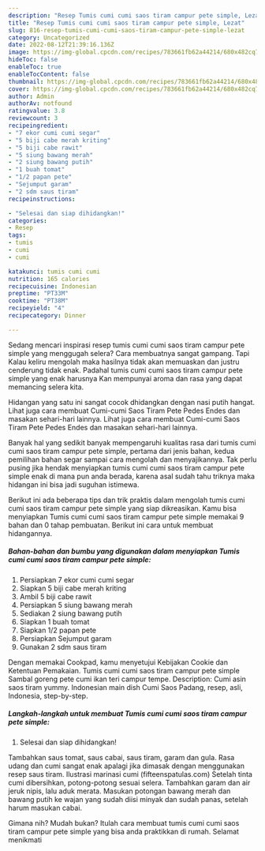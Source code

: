 ```yaml
---
description: "Resep Tumis cumi cumi saos tiram campur pete simple, Lezat"
title: "Resep Tumis cumi cumi saos tiram campur pete simple, Lezat"
slug: 816-resep-tumis-cumi-cumi-saos-tiram-campur-pete-simple-lezat
category: Uncategorized
date: 2022-08-12T21:39:16.136Z
image: https://img-global.cpcdn.com/recipes/783661fb62a44214/680x482cq70/tumis-cumi-cumi-saos-tiram-campur-pete-simple-foto-resep-utama.jpg
hideToc: false
enableToc: true
enableTocContent: false
thumbnail: https://img-global.cpcdn.com/recipes/783661fb62a44214/680x482cq70/tumis-cumi-cumi-saos-tiram-campur-pete-simple-foto-resep-utama.jpg
cover: https://img-global.cpcdn.com/recipes/783661fb62a44214/680x482cq70/tumis-cumi-cumi-saos-tiram-campur-pete-simple-foto-resep-utama.jpg
author: Admin
authorAv: notfound
ratingvalue: 3.8
reviewcount: 3
recipeingredient:
- "7 ekor cumi cumi segar"
- "5 biji cabe merah kriting"
- "5 biji cabe rawit"
- "5 siung bawang merah"
- "2 siung bawang putih"
- "1 buah tomat"
- "1/2 papan pete"
- "Sejumput garam"
- "2 sdm saus tiram"
recipeinstructions:

- "Selesai dan siap dihidangkan!"
categories:
- Resep
tags:
- tumis
- cumi
- cumi

katakunci: tumis cumi cumi 
nutrition: 165 calories
recipecuisine: Indonesian
preptime: "PT33M"
cooktime: "PT38M"
recipeyield: "4"
recipecategory: Dinner

---
```



Sedang mencari inspirasi resep tumis cumi cumi saos tiram campur pete simple yang menggugah selera? Cara membuatnya sangat gampang. Tapi Kalau keliru mengolah maka hasilnya tidak akan memuaskan dan justru cenderung tidak enak. Padahal tumis cumi cumi saos tiram campur pete simple yang enak harusnya Kan mempunyai aroma dan rasa yang dapat memancing selera kita.


Hidangan yang satu ini sangat cocok dhidangkan dengan nasi putih hangat. Lihat juga cara membuat Cumi-cumi Saos Tiram Pete Pedes Endes dan masakan sehari-hari lainnya. Lihat juga cara membuat Cumi-cumi Saos Tiram Pete Pedes Endes dan masakan sehari-hari lainnya.

Banyak hal yang sedikit banyak mempengaruhi kualitas rasa dari tumis cumi cumi saos tiram campur pete simple, pertama dari jenis bahan, kedua pemilihan bahan segar sampai cara mengolah dan menyajikannya. Tak perlu pusing jika hendak menyiapkan tumis cumi cumi saos tiram campur pete simple enak di mana pun anda berada, karena asal sudah tahu triknya maka hidangan ini bisa jadi suguhan istimewa.


Berikut ini ada beberapa tips dan trik praktis dalam mengolah tumis cumi cumi saos tiram campur pete simple yang siap dikreasikan. Kamu bisa menyiapkan Tumis cumi cumi saos tiram campur pete simple memakai 9 bahan dan 0 tahap pembuatan. Berikut ini cara untuk membuat hidangannya.

<!--inarticleads1-->

##### Bahan-bahan dan bumbu yang digunakan dalam menyiapkan Tumis cumi cumi saos tiram campur pete simple:

1. Persiapkan 7 ekor cumi cumi segar
1. Siapkan 5 biji cabe merah kriting
1. Ambil 5 biji cabe rawit
1. Persiapkan 5 siung bawang merah
1. Sediakan 2 siung bawang putih
1. Siapkan 1 buah tomat
1. Siapkan 1/2 papan pete
1. Persiapkan Sejumput garam
1. Gunakan 2 sdm saus tiram


Dengan memakai Cookpad, kamu menyetujui Kebijakan Cookie dan Ketentuan Pemakaian. Tumis cumi cumi saos tiram campur pete simple Sambal goreng pete cumi ikan teri campur tempe. Description: Cumi asin saos tiram yummy. Indonesian main dish Cumi Saos Padang, resep, asli, Indonesia, step-by-step. 

<!--inarticleads2-->

##### Langkah-langkah untuk membuat Tumis cumi cumi saos tiram campur pete simple:


1. Selesai dan siap dihidangkan!

Tambahkan saus tomat, saus cabai, saus tiram, garam dan gula. Rasa udang dan cumi sangat enak apalagi jika dimasak dengan menggunakan resep saus tiram. Ilustrasi marinasi cumi (fifteenspatulas.com) Setelah tinta cumi dibersihkan, potong-potong sesuai selera. Tambahkan garam dan air jeruk nipis, lalu aduk merata. Masukan potongan bawang merah dan bawang putih ke wajan yang sudah diisi minyak dan sudah panas, setelah harum masukan cabai. 

Gimana nih? Mudah bukan? Itulah cara membuat tumis cumi cumi saos tiram campur pete simple yang bisa anda praktikkan di rumah. Selamat menikmati
